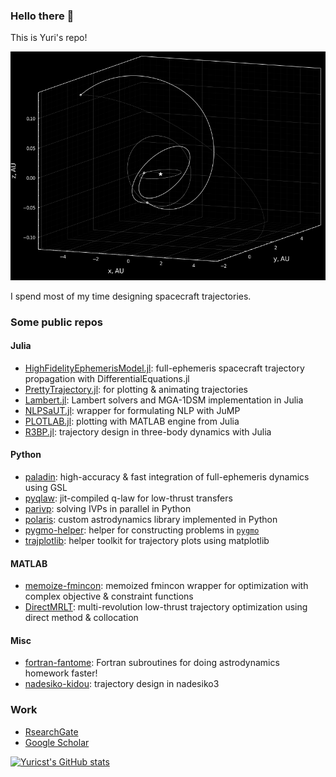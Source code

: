 ### Hello there 👋

This is Yuri's repo!

<p align="center">
  <img src="./transfer345.png" width="550" title="hover text">
</p>

I spend most of my time designing spacecraft trajectories. 

### Some public repos

#### Julia
- [HighFidelityEphemerisModel.jl](https://github.com/Yuricst/HighFidelityEphemerisModel.jl): full-ephemeris spacecraft trajectory propagation with DifferentialEquations.jl
- [PrettyTrajectory.jl](https://github.com/Yuricst/PrettyTrajectory.jl): for plotting & animating trajectories
- [Lambert.jl](https://github.com/Yuricst/Lambert.jl): Lambert solvers and MGA-1DSM implementation in Julia
- [NLPSaUT.jl](https://github.com/Yuricst/NLPSaUT): wrapper for formulating NLP with JuMP
- [PLOTLAB.jl](https://github.com/Yuricst/PLOTLAB): plotting with MATLAB engine from Julia
- [R3BP.jl](https://github.com/Yuricst/R3BP.jl/): trajectory design in three-body dynamics with Julia
  
#### Python
- [paladin](https://github.com/Yuricst/paladin): high-accuracy & fast integration of full-ephemeris dynamics using GSL
- [pyqlaw](https://github.com/Yuricst/pyqlaw): jit-compiled q-law for low-thrust transfers
- [parivp](https://github.com/Yuricst/parivp): solving IVPs in parallel in Python
- [polaris](https://github.com/Yuricst/polaris): custom astrodynamics library implemented in Python
- [pygmo-helper](https://github.com/Yuricst/pygmo-helper): helper for constructing problems in [`pygmo`](https://esa.github.io/pygmo2/)
- [trajplotlib](https://github.com/Yuricst/trajplotlib): helper toolkit for trajectory plots using matplotlib

#### MATLAB
- [memoize-fmincon](https://github.com/Yuricst/memoize-fmincon): memoized fmincon wrapper for optimization with complex objective & constraint functions
- [DirectMRLT](https://github.com/Yuricst/DirectMRLT): multi-revolution low-thrust trajectory optimization using direct method & collocation
 
#### Misc
- [fortran-fantome](https://github.com/Yuricst/fortran-astrodynamics): Fortran subroutines for doing astrodynamics homework faster! 
- [nadesiko-kidou](https://github.com/Yuricst/nadesiko-kidou): trajectory design in nadesiko3

### Work
- [RsearchGate](https://www.researchgate.net/profile/Yuri-Shimane)
- [Google Scholar](https://scholar.google.com/citations?user=mNEn9XwAAAAJ&hl=en)

[![Yuricst's GitHub stats](https://github-readme-stats.vercel.app/api?username=yuricst)](https://github.com/anuraghazra/github-readme-stats)

<!--
### About my GitHub

<a href="https://github.com/anuraghazra/github-readme-stats">
  <img align="left" src="https://github-readme-stats.vercel.app/api?username=yuricst&count_private=true&show_icons=true" />
</a>
<a href="https://github.com/anuraghazra/github-readme-stats">
  <img align="left" src="https://github-readme-stats.vercel.app/api/top-langs/?username=yuricst" />
</a>
-->

<!--
**Yuricst/yuricst** is a ✨ _special_ ✨ repository because its `README.md` (this file) appears on your GitHub profile.

Here are some ideas to get you started:

- 🔭 I’m currently working on ...
- 🌱 I’m currently learning ...
- 👯 I’m looking to collaborate on ...
- 🤔 I’m looking for help with ...
- 💬 Ask me about ...
- 📫 How to reach me: ...
- 😄 Pronouns: ...
- ⚡ Fun fact: ...
-->

